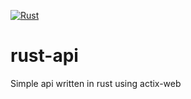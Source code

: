 [![Rust](https://github.com/mansong1/rust-api/actions/workflows/rust.yml/badge.svg?branch=main)](https://github.com/mansong1/rust-api/actions/workflows/ci.yml)

# rust-api

Simple api written in rust using actix-web
